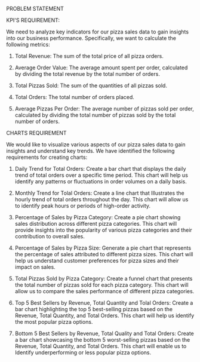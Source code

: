 PROBLEM STATEMENT

KPI'S REQUIREMENT:

We need to analyze key indicators for our pizza sales data to gain insights into our business performance. Specifically, we want to calculate the following metrics:

1. Total Revenue: The sum of the total price of all pizza orders.

2. Average Order Value: The average amount spent per order, calculated by dividing the total revenue by the total number of orders.

3. Total Pizzas Sold: The sum of the quantities of all pizzas sold.

4. Total Orders: The total number of orders placed.

5. Average Pizzas Per Order: The average number of pizzas sold per order, calculated by dividing the total number of pizzas sold by the total number of orders.

CHARTS REQUIREMENT

We would like to visualize various aspects of our pizza sales data to gain insights and understand key trends. We have identified the following requirements for creating charts:

1. Daily Trend for Total Orders:
                                Create a bar chart that displays the daily trend of total orders over a specific time period. This chart will help us identify any patterns or fluctuations in order volumes on a daily basis.

2. Monthly Trend for Tolal Orders:
                                 Create a line chart that Illustrates the hourly trend of total orders throughout the day. This chart will allow us to identify peak hours or periods of high-order activity.

3. Percentage of Sales by Pizza Category:
                                         Create a pie chart showing sales distribution across different pizza categories. This chart will provide insights into the popularity of various pizza categories and their contribution to overall sales.

4. Percentage of Sales by Pizza Size:
                                     Generate a pie chart that represents the percentage of sales attributed to different pizza sizes. This chart will help us understand customer preferences for pizza sizes and their impact on sales.

5. Total Pizzas Sold by Pizza Category:
                                       Create a funnel chart that presents the total number of pizzas sold for each pizza category. This chart will allow us to compare the sales performance of different pizza categories.

6. Top 5 Best Sellers by Revenue, Total Quantity and Tolal Orders:
                                                                  Create a bar chart highlighting the top 5 best-selling pizzas based on the Revenue, Total Quantity, and Total Orders. This chart will help us identify the most popular pizza options.

7. Bottom 5 Best Sellers by Revenue, Total Quality and Total Orders:
                                                                    Create a bar chart showcasing the bottom 5 worst-selling pizzas based on the Revenue, Total Quantity, and Total Orders. This chart will enable us to Identify underperforming or less popular pizza options.
